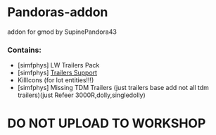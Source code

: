 # Pandoras-addon
addon for gmod by SupinePandora43

### Contains:
* [simfphys] LW Trailers Pack
* [simfphys] [Trailers Support](https://github.com/SupinePandora43/Pandoras-addon/blob/master/TrailersBaseTweaks.md)
* KillIcons (for lot entities!!!)
* [simfphys] Missing TDM Trailers (just trailers base add not all tdm trailers)(just Refeer 3000R,dolly,singledolly)



# DO NOT UPLOAD TO WORKSHOP
